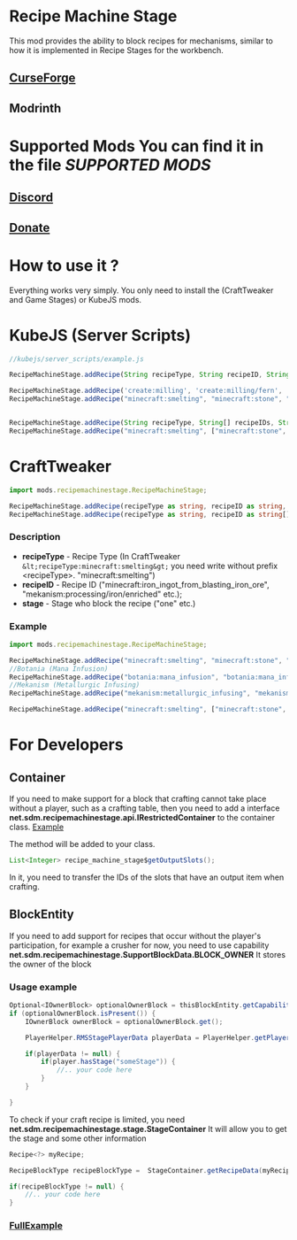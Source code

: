 # Recipe Machine Stage
This mod provides the ability to block recipes for mechanisms, similar to how it is implemented in Recipe Stages for the workbench.

## [CurseForge](https://www.curseforge.com/minecraft/mc-mods/recipe-machine-stages)
## Modrinth

# Supported Mods You can find it in the file *SUPPORTED MODS*

## [Discord](https://discord.gg/G6VEaBKcYt)
## [Donate](https://boosty.to/sixik)


# How to use it ?
Everything works very simply. You only need to install the (CraftTweaker and Game Stages) or KubeJS mods.


# KubeJS (Server Scripts)
```js
//kubejs/server_scripts/example.js

RecipeMachineStage.addRecipe(String recipeType, String recipeID, String stage)

RecipeMachineStage.addRecipe('create:milling', 'create:milling/fern', 'two')
RecipeMachineStage.addRecipe("minecraft:smelting", "minecraft:stone", "one")


RecipeMachineStage.addRecipe(String recipeType, String[] recipeIDs, String stage)
RecipeMachineStage.addRecipe("minecraft:smelting", ["minecraft:stone", "minecraft:iron_ingot"], "one")
```

# CraftTweaker
```ts
import mods.recipemachinestage.RecipeMachineStage;

RecipeMachineStage.addRecipe(recipeType as string, recipeID as string, stage as string)
RecipeMachineStage.addRecipe(recipeType as string, recipeID as string[], stage as string)
```

### Description
- **recipeType** - Recipe Type (In CraftTweaker `&lt;recipeType:minecraft:smelting&gt;` you need write without prefix &lt;recipeType&gt;. "minecraft:smelting")
- **recipeID** - Recipe ID ("minecraft:iron_ingot_from_blasting_iron_ore", "mekanism:processing/iron/enriched" etc.);     
- **stage** - Stage who block the recipe ("one" etc.)

### Example 
```ts
import mods.recipemachinestage.RecipeMachineStage;

RecipeMachineStage.addRecipe("minecraft:smelting", "minecraft:stone", "one");
//Botania (Mana Infusion)
RecipeMachineStage.addRecipe("botania:mana_infusion", "botania:mana_infusion/mana_diamond", "two");
//Mekanism (Metallurgic Infusing)
RecipeMachineStage.addRecipe("mekanism:metallurgic_infusing", "mekanism:processing/iron/enriched", "three");

RecipeMachineStage.addRecipe("minecraft:smelting", ["minecraft:stone", "minecraft:iron_ingot"], "one");
```
    

# For Developers

## Container

If you need to make support for a block that crafting cannot take place without a player, such as a crafting table, then you need to add a interface  **net.sdm.recipemachinestage.api.IRestrictedContainer** to the container class. [Example](https://github.com/SagaDeoMissTeam/Recipe-Machine-Stage/blob/HEAD/src/main/java/net/sdm/recipemachinestage/mixin/integration/extendedcrafting/container/AdvancedTableContainerMixin.java)

The method will be added to your class. 
```java
List<Integer> recipe_machine_stage$getOutputSlots();
```

In it, you need to transfer the IDs of the slots that have an output item when crafting.


## BlockEntity

If you need to add support for recipes that occur without the player's participation, for example a crusher for now, you need to use capability **net.sdm.recipemachinestage.SupportBlockData.BLOCK_OWNER** It stores the owner of the block

### Usage example

```java
Optional<IOwnerBlock> optionalOwnerBlock = thisBlockEntity.getCapability(SupportBlockData.BLOCK_OWNER).resolve();
if (optionalOwnerBlock.isPresent()) {
    IOwnerBlock ownerBlock = optionalOwnerBlock.get();

    PlayerHelper.RMSStagePlayerData playerData = PlayerHelper.getPlayerByGameProfile(thisBlockEntity.getLevel().getServer(), ownerBlock.getOwner());

    if(playerData != null) {
        if(player.hasStage("someStage")) {
            //.. your code here
        }
    }

}
```

To check if your craft recipe is limited, you need **net.sdm.recipemachinestage.stage.StageContainer** It will allow you to get the stage and some other information

```java
Recipe<?> myRecipe;

RecipeBlockType recipeBlockType =  StageContainer.getRecipeData(myRecipe.getType(), myRecipe.getId());

if(recipeBlockType != null) {
    //.. your code here
}
```

### [FullExample](https://github.com/SagaDeoMissTeam/Recipe-Machine-Stage/blob/HEAD/src/main/java/net/sdm/recipemachinestage/mixin/integration/botania/BreweryBlockEntityMixin.java)